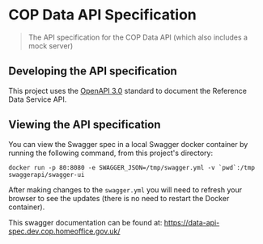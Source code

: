 # COP Data API Specification

> The API specification for the COP Data API (which also includes a mock server)

## Developing the API specification

This project uses the [OpenAPI 3.0](https://github.com/OAI/OpenAPI-Specification/blob/master/versions/3.0.0.md) standard to document the Reference Data Service API.

## Viewing the API specification

You can view the Swagger spec in a local Swagger docker container by running the following command, from this project's directory:

```
docker run -p 80:8080 -e SWAGGER_JSON=/tmp/swagger.yml -v `pwd`:/tmp swaggerapi/swagger-ui
```

After making changes to the `swagger.yml` you will need to refresh your browser to see the updates (there is no need to restart the Docker container).

This swagger documentation can be found at:
https://data-api-spec.dev.cop.homeoffice.gov.uk/
